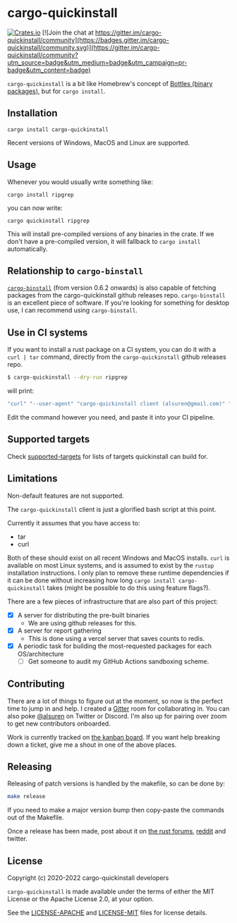 # cargo-quickinstall

[![Crates.io](https://img.shields.io/crates/v/cargo-quickinstall.svg)](https://crates.io/crates/cargo-quickinstall)
[![Join the chat at https://gitter.im/cargo-quickinstall/community](https://badges.gitter.im/cargo-quickinstall/community.svg)](https://gitter.im/cargo-quickinstall/community?utm_source=badge&utm_medium=badge&utm_campaign=pr-badge&utm_content=badge)

`cargo-quickinstall` is a bit like Homebrew's concept of [Bottles (binary packages)](https://docs.brew.sh/Bottles), but for `cargo install`.

## Installation

    cargo install cargo-quickinstall

Recent versions of Windows, MacOS and Linux are supported.

## Usage

Whenever you would usually write something like:

    cargo install ripgrep

you can now write:

    cargo quickinstall ripgrep

This will install pre-compiled versions of any binaries in the crate. If we don't have a pre-compiled version, it will fallback to `cargo install` automatically.

## Relationship to `cargo-binstall`

[`cargo-binstall`](https://crates.io/crates/cargo-binstall) (from version 0.6.2 onwards) is also capable of fetching packages from the cargo-quickinstall github releases repo. `cargo-binstall` is an excellent piece of software. If you're looking for something for desktop use, I can recommend using `cargo-binstall`.

## Use in CI systems

If you want to install a rust package on a CI system, you can do it with a `curl | tar` command, directly from the `cargo-quickinstall` github releases repo.

```bash
$ cargo-quickinstall --dry-run ripgrep
```

will print:

```bash
"curl" "--user-agent" "cargo-quickinstall client (alsuren@gmail.com)" "--location" "--silent" "--show-error" "--fail" "https://github.com/cargo-bins/cargo-quickinstall/releases/download/ripgrep-13.0.0-x86_64-apple-darwin/ripgrep-13.0.0-x86_64-apple-darwin.tar.gz" | "tar" "-xzvvf" "-" "-C" "/Users/alsuren/.cargo/bin"
```

Edit the command however you need, and paste it into your CI pipeline.

## Supported targets

Check [supported-targets](/scripts/trigger-package-build.py) for lists of targets quickinstall
can build for.

## Limitations

Non-default features are not supported.

The `cargo-quickinstall` client is just a glorified bash script at this point.

Currently it assumes that you have access to:

- tar
- curl

Both of these should exist on all recent Windows and MacOS installs. `curl` is available on most Linux systems, and is assumed to exist by the `rustup` installation instructions. I only plan to remove these runtime dependencies if it can be done without increasing how long `cargo install cargo-quickinstall` takes (might be possible to do this using feature flags?).

There are a few pieces of infrastructure that are also part of this project:

- [x] A server for distributing the pre-built binaries
  - We are using github releases for this.
- [x] A server for report gathering
  - This is done using a vercel server that saves counts to redis.
- [x] A periodic task for building the most-requested packages for each OS/architecture
  - [ ] Get someone to audit my GitHub Actions sandboxing scheme.

## Contributing

There are a lot of things to figure out at the moment, so now is the perfect time to jump in and help. I created a [Gitter](https://gitter.im/cargo-quickinstall/community) room for collaborating in. You can also poke [@alsuren](https://twitter.com/alsuren) on Twitter or Discord. I'm also up for pairing over zoom to get new contributors onboarded.

Work is currently tracked on [the kanban board](https://github.com/orgs/cargo-bins/projects/1). If you want help breaking down a ticket, give me a shout in one of the above places.

## Releasing

Releasing of patch versions is handled by the makefile, so can be done by:

```bash
make release
```

If you need to make a major version bump then copy-paste the commands out of the Makefile.

Once a release has been made, post about it on [the rust forums](https://users.rust-lang.org/c/announcements/6), [reddit](https://www.reddit.com/r/rust/) and twitter.

## License

Copyright (c) 2020-2022 cargo-quickinstall developers

`cargo-quickinstall` is made available under the terms of either the MIT License or the Apache License 2.0, at your option.

See the [LICENSE-APACHE](LICENSE-APACHE) and [LICENSE-MIT](LICENSE-MIT) files for license details.

